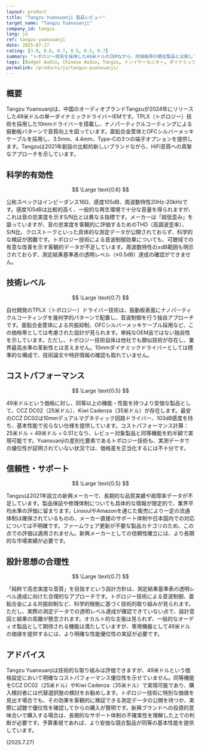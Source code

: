 ```yaml
---
layout: product
title: "Tangzu Yuanxuanji 製品レビュー"
target_name: "Tangzu Yuanxuanji"
company_id: tangzu
lang: ja
ref: tangzu-yuanxuanji
date: 2025-07-27
rating: [3.0, 0.6, 0.7, 0.5, 0.5, 0.7]
summary: "トポロジー技術を採用した49米ドルのIEMながら、同価格帯の競合製品と比較してコストパフォーマンスに課題があり、透明レベルの音質達成には至らない"
tags: [Budget Audio, Chinese Audio, Tangzu, インイヤーモニター, ダイナミックドライバー]
permalink: /products/ja/tangzu-yuanxuanji/
---
```

## 概要

Tangzu Yuanxuanjiは、中国のオーディオブランドTangzuが2024年にリリースした49米ドルの単一ダイナミックドライバーIEMです。TPLX（トポロジー）技術を採用した10mmドライバーを搭載し、ナノパーティクルコーティングによる振動板パターンで音質向上を図っています。亜鉛合金筐体とOFCシルバーメッキケーブルを採用し、3.5mm、4.4mm、Type-Cの3つの端子オプションを提供します。Tangzuは2021年創設の比較的新しいブランドながら、HiFi音質への真摯なアプローチを示しています。

## 科学的有効性

$$ \Large \text{0.6} $$

公称スペックはインピーダンス16Ω、感度105dB、周波数特性20Hz-20kHzです。感度105dBは比較的高く、一般的な再生環境で十分な音量を得られますが、これは音の忠実度を示すS/N比とは異なる指標です。メーカーは「超低歪み」を謳っていますが、音の忠実度を客観的に評価するためのTHD（高調波歪率）、S/N比、クロストークといった具体的な測定データが公開されておらず、科学的な検証が困難です。トポロジー技術による音波制御効果についても、可聴域での有意な改善を示す客観的データが不足しています。周波数特性の±dB範囲も明示されておらず、測定結果基準表の透明レベル（±0.5dB）達成の確認ができません。

## 技術レベル

$$ \Large \text{0.7} $$

自社開発のTPLX（トポロジー）ドライバー技術は、振動板表面にナノパーティクルコーティングを幾何学的パターンで配置し、音波制御を行う独自アプローチです。亜鉛合金筐体による共振抑制、OFCシルバーメッキケーブル採用など、この価格帯としては考慮された設計が見られます。単純なOEM品ではない独自性を示しています。ただし、トポロジー技術自体は他社でも類似技術が存在し、業界最高水準の革新性とは言えません。10mmダイナミックドライバーとしては標準的な構成で、技術論文や特許情報の確認も取れていません。

## コストパフォーマンス

$$ \Large \text{0.5} $$

49米ドルという価格に対し、同等以上の機能・性能を持つより安価な製品として、CCZ DC02（25米ドル）、Kiwi Cadenza（35米ドル）が存在します。最安のCCZ DC02は10mmデュアルマグネティック回路ドライバー、103dB感度を持ち、基本性能で劣らない仕様を提供しています。コストパフォーマンス計算：25米ドル ÷ 49米ドル = 0.51となり、レビュー対象製品と同等機能を約半額で実現可能です。Yuanxuanjiの差別化要素であるトポロジー技術も、実測データでの優位性が証明されていない状況では、価格差を正当化するには不十分です。

## 信頼性・サポート

$$ \Large \text{0.5} $$

Tangzuは2021年設立の新興メーカーで、長期的な品質実績や故障率データが不足しています。製品保証や修理体制についても具体的な情報が限定的で、業界平均水準の評価に留まります。LinsoulやAmazonを通じた販売により一定の流通体制は確保されているものの、メーカー直接のサポート体制や日本国内での対応については不明確です。ファームウェア更新が不要な製品カテゴリのため、この点での評価は適用されません。新興メーカーとしての信頼性確立には、より長期的な市場実績が必要です。

## 設計思想の合理性

$$ \Large \text{0.7} $$

「純粋で高忠実度な音質」を目指すという設計方針は、測定結果基準表の透明レベル達成に向けた合理的なアプローチです。トポロジー技術による音波制御、亜鉛合金による共振抑制など、科学的根拠に基づく技術的取り組みが見られます。ただし、実際の測定データでの透明レベル達成が確認できていない点で、設計意図と結果の乖離が懸念されます。オカルト的な主張は見られず、一般的なオーディオ製品として期待される機能は満たしていますが、専用機器として49米ドルの価値を提供するには、より明確な性能優位性の実証が必要です。

## アドバイス

Tangzu Yuanxuanjiは技術的な取り組みは評価できますが、49米ドルという価格設定において明確なコストパフォーマンス優位性を示せていません。同等機能をCCZ DC02（25米ドル）やKiwi Cadenza（35米ドル）で実現可能であり、購入検討者には代替選択肢の検討をお勧めします。トポロジー技術に特別な価値を見出す場合でも、その効果を客観的に検証できる測定データの公開を待つか、実際に試聴で優位性を確認してからの購入が賢明です。新興ブランドへの投資的意味合いで購入する場合は、長期的なサポート体制の不確実性を理解した上での判断が必要です。予算重視であれば、より安価な競合製品が同等の基本性能を提供しています。

(2025.7.27)
